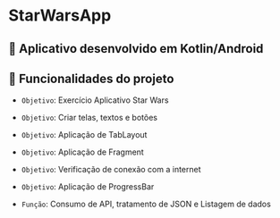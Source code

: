 
#  StarWarsApp 

## 📁 Aplicativo desenvolvido em Kotlin/Android

## :hammer: Funcionalidades do projeto

- `Objetivo`: Exercício Aplicativo Star Wars

- `Objetivo`: Criar telas, textos e botões

- `Objetivo`: Aplicação de TabLayout

- `Objetivo`: Aplicação de Fragment

- `Objetivo`: Verificação de conexão com a internet

- `Objetivo`: Aplicação de ProgressBar

- `Função`: Consumo de API, tratamento de JSON e Listagem de dados
